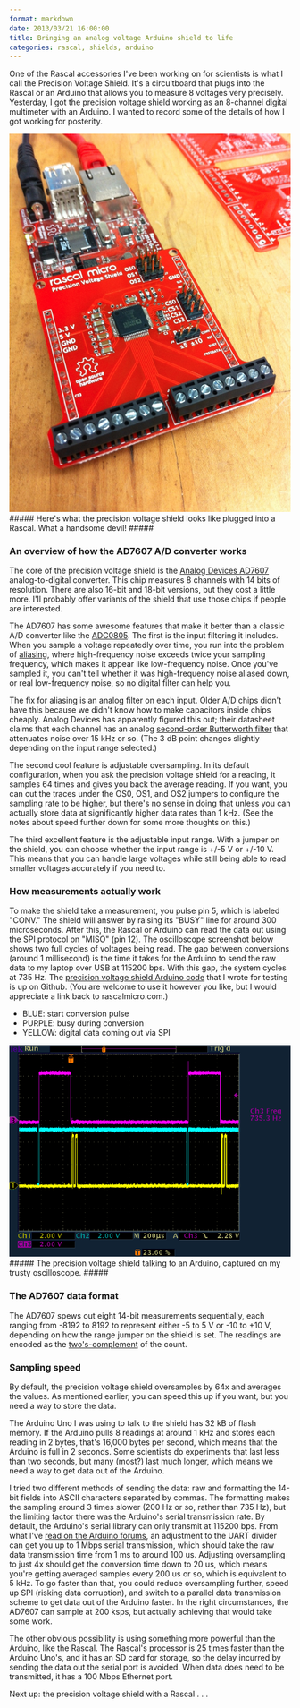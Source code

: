 ```yaml
---
format: markdown
date: 2013/03/21 16:00:00
title: Bringing an analog voltage Arduino shield to life
categories: rascal, shields, arduino
---
```

One of the Rascal accessories I've been working on for scientists is what I call the Precision Voltage Shield. It's a circuitboard that plugs into the Rascal or an Arduino that allows you to measure 8 voltages very precisely. Yesterday, I got the precision voltage shield working as an 8-channel digital multimeter with an Arduino. I wanted to record some of the details of how I got working for posterity.

<img src="/img/precision-voltage-shield-prototype-2012-09-20.jpg" width="820px">
##### Here's what the precision voltage shield looks like plugged into a Rascal. What a handsome devil! #####

### An overview of how the AD7607 A/D converter works ###

The core of the precision voltage shield is the [Analog Devices AD7607][1] analog-to-digital converter. This chip measures 8 channels with 14 bits of resolution. There are also 16-bit and 18-bit versions, but they cost a little more. I'll probably offer variants of the shield that use those chips if people are interested.

The AD7607 has some awesome features that make it better than a classic A/D converter like the [ADC0805][4]. The first is the input filtering it includes. When you sample a voltage repeatedly over time, you run into the problem of [aliasing][5], where high-frequency noise exceeds twice your sampling frequency, which makes it appear like low-frequency noise. Once you've sampled it, you can't tell whether it was high-frequency noise aliased down, or real low-frequency noise, so no digital filter can help you.

The fix for aliasing is an analog filter on each input. Older A/D chips didn't have this because we didn't know how to make capacitors inside chips cheaply. Analog Devices has apparently figured this out; their datasheet claims that each channel has an analog [second-order Butterworth filter][6] that attenuates noise over 15 kHz or so. (The 3 dB point changes slightly depending on the input range selected.)

The second cool feature is adjustable oversampling. In its default configuration, when you ask the precision voltage shield for a reading, it samples 64 times and gives you back the average reading. If you want, you can cut the traces under the OS0, OS1, and OS2 jumpers to configure the sampling rate to be higher, but there's no sense in doing that unless you can actually store data at significantly higher data rates than 1 kHz. (See the notes about speed further down for some more thoughts on this.)

The third excellent feature is the adjustable input range. With a jumper on the shield, you can choose whether the input range is +/-5 V or +/-10 V. This means that you can handle large voltages while still being able to read smaller voltages accurately if you need to. 

### How measurements actually work ###

To make the shield take a measurement, you pulse pin 5, which is labeled "CONV." The shield will answer by raising its "BUSY" line for around 300 microseconds. After this, the Rascal or Arduino can read the data out using the SPI protocol on "MISO" (pin 12). The oscilloscope screenshot below shows two full cycles of voltages being read. The gap between conversions (around 1 millisecond) is the time it takes for the Arduino to send the raw data to my laptop over USB at 115200 bps. With this gap, the system cycles at 735 Hz. The [precision voltage shield Arduino code][3] that I wrote for testing is up on Github. (You are welcome to use it however you like, but I would appreciate a link back to rascalmicro.com.)

* BLUE: start conversion pulse
* PURPLE: busy during conversion
* YELLOW: digital data coming out via SPI

<img src="/img/arduino-precision-voltage-shield-scope-at-735-hz.png" width="820px">
##### The precision voltage shield talking to an Arduino, captured on my trusty oscilloscope. #####

### The AD7607 data format ###

The AD7607 spews out eight 14-bit measurements sequentially, each ranging from -8192 to 8192 to represent either -5 to 5 V or -10 to +10 V, depending on how the range jumper on the shield is set. The readings are encoded as the [two's-complement][2] of the count.

### Sampling speed ###

By default, the precision voltage shield oversamples by 64x and averages the values. As mentioned earlier, you can speed this up if you want, but you need a way to store the data.

The Arduino Uno I was using to talk to the shield has 32 kB of flash memory. If the Arduino pulls 8 readings at around 1 kHz and stores each reading in 2 bytes, that's 16,000 bytes per second, which means that the Arduino is full in 2 seconds. Some scientists do experiments that last less than two seconds, but many (most?) last much longer, which means we need a way to get data out of the Arduino.
 
I tried two different methods of sending the data: raw and formatting the 14-bit fields into ASCII characters separated by commas. The formatting makes the sampling around 3 times slower (200 Hz or so, rather than 735 Hz), but the limiting factor there was the Arduino's serial transmission rate. By default, the Arduino's serial library can only transmit at 115200 bps. From what I've [read on the Arduino forums][7], an adjustment to the UART divider can get you up to 1 Mbps serial transmission, which should take the raw data transmission time from 1 ms to around 100 us. Adjusting oversampling to just 4x should get the conversion time down to 20 us, which means you're getting averaged samples every 200 us or so, which is equivalent to 5 kHz. To go faster than that, you could reduce oversampling further, speed up SPI (risking data corruption), and switch to a parallel data transmission scheme to get data out of the Arduino faster. In the right circumstances, the AD7607 can sample at 200 ksps, but actually achieving that would take some work.

The other obvious possibility is using something more powerful than the Arduino, like the Rascal. The Rascal's processor is 25 times faster than the Arduino Uno's, and it has an SD card for storage, so the delay incurred by sending the data out the serial port is avoided. When data does need to be transmitted, it has a 100 Mbps Ethernet port.

Next up: the precision voltage shield with a Rascal . . .

[1]: http://www.analog.com/en/analog-to-digital-converters/ad-converters/ad7607/products/product.html
[2]: http://academic.evergreen.edu/projects/biophysics/technotes/program/2s_comp.htm
[3]: https://gist.github.com/pingswept/5201193
[4]: http://www.ti.com/product/adc0805
[5]: http://users.wfu.edu/matthews/misc/DigPhotog/alias/
[6]: https://en.wikipedia.org/wiki/Butterworth_filter
[7]: http://arduino.cc/forum/index.php?topic=21497.0